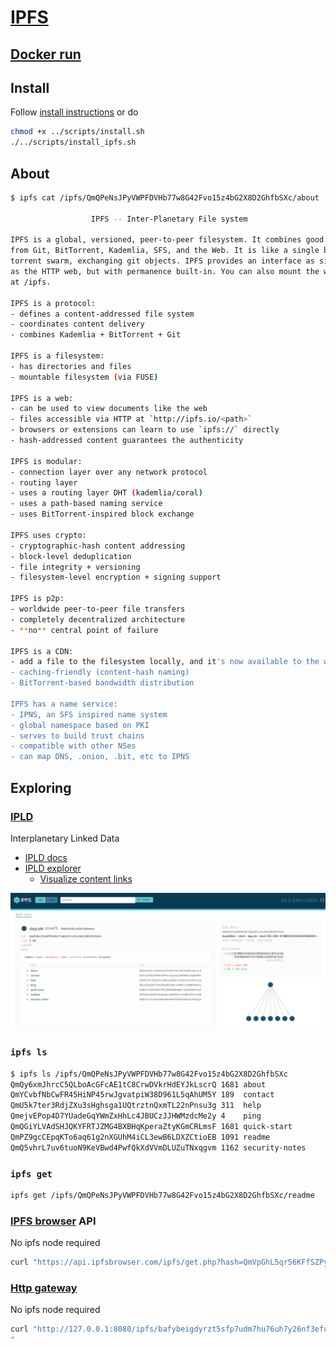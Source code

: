 # [IPFS](https://ipfs.io)

## [Docker run](https://docs.ipfs.tech/how-to/run-ipfs-inside-docker/)

## Install

Follow [install instructions](https://docs.ipfs.tech/install/) or do

```sh
chmod +x ../scripts/install.sh
./../scripts/install_ipfs.sh
```

## About

```sh
$ ipfs cat /ipfs/QmQPeNsJPyVWPFDVHb77w8G42Fvo15z4bG2X8D2GhfbSXc/about

                  IPFS -- Inter-Planetary File system

IPFS is a global, versioned, peer-to-peer filesystem. It combines good ideas
from Git, BitTorrent, Kademlia, SFS, and the Web. It is like a single bit-
torrent swarm, exchanging git objects. IPFS provides an interface as simple
as the HTTP web, but with permanence built-in. You can also mount the world
at /ipfs.

IPFS is a protocol:
- defines a content-addressed file system
- coordinates content delivery
- combines Kademlia + BitTorrent + Git

IPFS is a filesystem:
- has directories and files
- mountable filesystem (via FUSE)

IPFS is a web:
- can be used to view documents like the web
- files accessible via HTTP at `http://ipfs.io/<path>`
- browsers or extensions can learn to use `ipfs://` directly
- hash-addressed content guarantees the authenticity

IPFS is modular:
- connection layer over any network protocol
- routing layer
- uses a routing layer DHT (kademlia/coral)
- uses a path-based naming service
- uses BitTorrent-inspired block exchange

IPFS uses crypto:
- cryptographic-hash content addressing
- block-level deduplication
- file integrity + versioning
- filesystem-level encryption + signing support

IPFS is p2p:
- worldwide peer-to-peer file transfers
- completely decentralized architecture
- **no** central point of failure

IPFS is a CDN:
- add a file to the filesystem locally, and it's now available to the world
- caching-friendly (content-hash naming)
- BitTorrent-based bandwidth distribution

IPFS has a name service:
- IPNS, an SFS inspired name system
- global namespace based on PKI
- serves to build trust chains
- compatible with other NSes
- can map DNS, .onion, .bit, etc to IPNS
```

## Exploring

### [IPLD](https://ipld.io/)

Interplanetary Linked Data

- [IPLD docs](https://ipld.io/docs/)
- [IPLD explorer](https://explore.ipld.io/#/explore/)
  - [Visualize content links](https://explore.ipld.io/#/explore/QmQPeNsJPyVWPFDVHb77w8G42Fvo15z4bG2X8D2GhfbSXc)

![](./ipfs_content_links.png)

### `ipfs ls`

```sh
$ ipfs ls /ipfs/QmQPeNsJPyVWPFDVHb77w8G42Fvo15z4bG2X8D2GhfbSXc
QmQy6xmJhrcC5QLboAcGFcAE1tC8CrwDVkrHdEYJkLscrQ 1681 about
QmYCvbfNbCwFR45HiNP45rwJgvatpiW38D961L5qAhUM5Y 189  contact
QmU5k7ter3RdjZXu3sHghsga1UQtrztnQxmTL22nPnsu3g 311  help
QmejvEPop4D7YUadeGqYWmZxHhLc4JBUCzJJHWMzdcMe2y 4    ping
QmQGiYLVAdSHJQKYFRTJZMG4BXBHqKperaZtyKGmCRLmsF 1681 quick-start
QmPZ9gcCEpqKTo6aq61g2nXGUhM4iCL3ewB6LDXZCtioEB 1091 readme
QmQ5vhrL7uv6tuoN9KeVBwd4PwfQkXdVVmDLUZuTNxqgvm 1162 security-notes
```

### `ipfs get`

```sh
ipfs get /ipfs/QmQPeNsJPyVWPFDVHb77w8G42Fvo15z4bG2X8D2GhfbSXc/readme
```

### [IPFS browser](https://ipfsbrowser.com/) API

No ipfs node required

```sh
curl "https://api.ipfsbrowser.com/ipfs/get.php?hash=QmVpGhL5qr56KFfSZPyivH9Zsx5ppNUREWH4RAuq3HeoSL"
```

### [Http gateway](https://docs.ipfs.tech/reference/http/gateway/#api)

No ipfs node required

```sh
curl "http://127.0.0.1:8080/ipfs/bafybeigdyrzt5sfp7udm7hu76uh7y26nf3efuylqabf3oclgtqy55fbzdi" > creepy_cat.jpg
"
```
